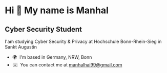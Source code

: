 Hi 👋 My name is Manhal
=================================

Cyber Security Student
------------------------

I'am studying Cyber Security & Privacy at Hochschule Bonn-Rhein-Sieg in Sankt Augustin

*   🌍  I'm based in Germany, NRW, Bonn
*   ✉️  You can contact me at [manhalhai99@gmail.com](mailto:manhalhai99@gmail.com)
                    
